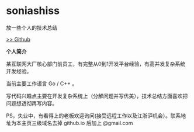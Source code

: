 # soniashiss

放一些个人的技术总结

[>> Github](https://github.com/soniashiss)

**个人简介**

某互联网大厂核心部门前员工，有完整从0到1开发平台经验，有高并发复杂系统开发经验。

当前主要工作语言 Go / C++ 。

写代码兴趣点主要在开发复杂系统上（分解问题并写优美），技术总结方面喜欢把问题想透彻再写内容。

PS，失业中，有看得上的老板欢迎询问(接受远程工作以及江浙沪机会）。联系地址为本主页三级域名去掉 github.io 后加上 @gmail.com
